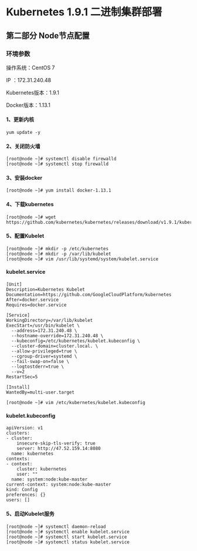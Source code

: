 # Kubernetes 1.9.1 二进制集群部署

## 第二部分 Node节点配置

### 环境参数

操作系统：CentOS 7

IP ：172.31.240.48

Kubernetes版本：1.9.1

Docker版本：1.13.1 

#### 1、更新内核
```
yum update -y
```

#### 2、关闭防火墙
```
[root@node ~]# systemctl disable firewalld
[root@node ~]# systemctl stop firewalld
```

#### 3、安装docker
```
[root@node ~]# yum install docker-1.13.1
```

#### 4、下载kubernetes
```
[root@node ~]# wget https://github.com/kubernetes/kubernetes/releases/download/v1.9.1/kubernetes.tar.gz
```

#### 5、配置Kubelet
```
[root@node ~]# mkdir -p /etc/kubernetes 
[root@node ~]# mkdir -p /var/lib/kubelet
[root@node ~]# vim /usr/lib/systemd/system/kubelet.service
```

#### kubelet.service
```
[Unit]
Description=Kubernetes Kubelet
Documentation=https://github.com/GoogleCloudPlatform/kubernetes
After=docker.service
Requires=docker.service

[Service]
WorkingDirectory=/var/lib/kubelet
ExecStart=/usr/bin/kubelet \
  --address=172.31.240.48 \
  --hostname-override=172.31.240.48 \
  --kubeconfig=/etc/kubernetes/kubelet.kubeconfig \
  --cluster-domain=cluster.local. \
  --allow-privileged=true \
  --cgroup-driver=systemd \
  --fail-swap-on=false \
  --logtostderr=true \
  --v=2
RestartSec=5

[Install]
WantedBy=multi-user.target
```

```
[root@node ~]# vim /etc/kubernetes/kubelet.kubeconfig

```

#### kubelet.kubeconfig
```
apiVersion: v1
clusters:
- cluster:
    insecure-skip-tls-verify: true
    server: http://47.52.159.14:8080
  name: kubernetes
contexts:
- context:
    cluster: kubernetes
    user: ""
  name: system:node:kube-master
current-context: system:node:kube-master
kind: Config
preferences: {}
users: []

```

#### 5、启动Kubelet服务

```
[root@node ~]# systemctl daemon-reload 
[root@node ~]# systemctl enable kubelet.service
[root@node ~]# systemctl start kubelet.service
[root@node ~]# systemctl status kubelet.service
```
